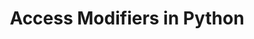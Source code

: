 ---
title: Access Modifiers in Python
description: Learn about access modifiers in Python. How to use them and what are the different types of access modifiers in Python. In this tutorial, we will learn about access modifiers in Python like public, private, and protected. We will also learn how to use them in Python.
sidebar: 
    order: 84
---